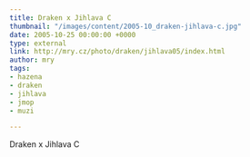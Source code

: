 ```yaml
---
title: Draken x Jihlava C
thumbnail: "/images/content/2005-10_draken-jihlava-c.jpg"
date: 2005-10-25 00:00:00 +0000
type: external
link: http://mry.cz/photo/draken/jihlava05/index.html
author: mry
tags:
- hazena
- draken
- jihlava
- jmop
- muzi

---
```

Draken x Jihlava C
